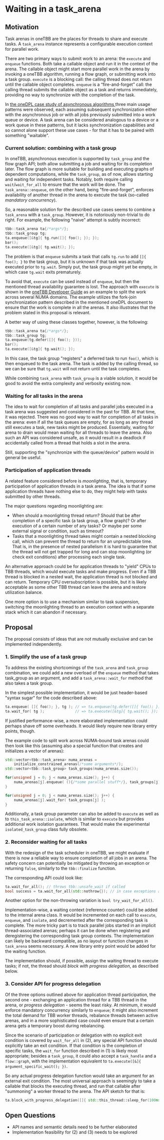 # Waiting in a task_arena

## Motivation

Task arenas in oneTBB are the places for threads to share and execute tasks.
A `task_arena` instance represents a configurable execution context for parallel work.

There are two primary ways to submit work to an arena: the `execute` and `enqueue` functions.
Both take a callable object and run it in the context of the arena. The callable object
might start more parallel work in the arena by invoking a oneTBB algorithm, running a flow graph,
or submitting work into a task group.
`execute` is a blocking call: the calling thread does not return until the callable object
completes. `enqueue` is a “fire-and-forget” call: the calling thread submits the callable
object as a task and returns immediately, providing no way to synchronize with the completion
of the task.

In [the oneDPL case study of asynchronous algorithms
](https://github.com/uxlfoundation/oneDPL/tree/main/rfcs/archived/asynchronous_api_general#use-case-study)
three main usage patterns were observed, each assuming subsequent synchronization either with
the asynchronous job or with all jobs previously submitted into a work queue or device.
A task arena can be considered analogous to a device or a work queue in these patterns,
but it lacks synchronization capabilities and so cannot alone support these use cases -
for that it has to be paired with something "waitable".

### Current solution: combining with a task group

In oneTBB, asynchronous execution is supported by `task_group` and the flow graph API; both allow
submitting a job and waiting for its completion later. The flow graph is more suitable for building
and executing graphs of dependent computations, while the `task_group`, as of now, allows starting
and waiting for independent tasks. Notably, both require calling `wait`/`wait_for_all` to ensure that
the work will be done. The `task_arena::enqueue`, on the other hand, being "fire-and-forget", enforces
availability of another thread in the arena to execute the task (so-called *mandatory concurrency*).

So, a reasonable solution for the described use cases seems to combine a `task_arena` with a `task_group`.
However, it is notoriously non-trivial to do right. For example, the following "naive" attempt is subtly
incorrect:
```cpp
tbb::task_arena ta{/*args*/};
tbb::task_group tg;
ta.enqueue([&tg]{ tg.run([]{ foo(); }); });
bar();
ta.execute([&tg]{ tg.wait(); });
```
The problem is that `enqueue` submits a task that calls `tg.run` to add `[]{ foo(); }` to the task group,
but it is unknown if that task was actually executed prior to `tg.wait`. Simply put,
the task group might yet be empty, in which case `tg.wait` exits prematurely.

To avoid that, `execute` can be used instead of `enqueue`, but then the mentioned
thread availability guarantee is lost. The approach with `execute` is shown in the
[oneTBB Developer Guide](https://oneapi-src.github.io/oneTBB/main/tbb_userguide/Guiding_Task_Scheduler_Execution.html)
as an example to split the work across several NUMA domains. The example utilizes the fork-join
synchronization pattern described in the mentioned oneDPL document to ensure that the work is complete
in all the arenas. It also illustrates that the problem stated in this proposal is relevant.

A better way of using these classes together, however, is the following:
```cpp
tbb::task_arena ta{/*args*/};
tbb::task_group tg;
ta.enqueue(tg.defer([]{ foo(); }));
bar();
ta.execute([&tg]{ tg.wait(); });
```
In this case, the task group "registers" a deferred task to run `foo()`, which is then enqueued
to the task arena. The task is added by the calling thread, so we can be sure that `tg.wait` will not
return until the task completes.

While combining `task_arena` with `task_group` is a viable solution, it would be good to avoid
the extra complexity and verbosity existing now.

### Waiting for all tasks in the arena

The idea to wait for completion of all tasks and parallel jobs executed in a task arena was suggested
and considered in the past for TBB. At that time, it was rejected. There was no good way to wait
for completion of all tasks in the arena: even if all the task queues are empty, for as long as any thread
still executes a task, new tasks might be produced. Essentially, waiting for arena to drain
would mean waiting for all threads to leave the arena. Also such an API was considered unsafe,
as it would result in a deadlock if accidentally called from a thread that holds a slot in the arena.

Still, supporting the "synchronize with the queue/device" pattern would in general be useful.

### Participation of application threads

A related feature considered before is *moonlighting*, that is, temporary participation of application threads
in a task arena. The idea is that if some application threads have nothing else to do, they might help with tasks
submitted by other threads.

The major questions regarding moonlighting are:
- When should a moonlighting thread return? Should that be after completion of a specific task (a task group,
  a flow graph)? Or after execution of a certain number of any tasks? Or maybe per some external signal or
  condition, such as timeout?
- Tasks that a moonlighting thread takes might contain a nested blocking call, which can prevent the thread to return
  for an unpredictable time. That is, in the presence of nested parallelism it is hard to guarantee that the thread
  will not get trapped for long and can stop moonlighting (or check exit conditions) after processing each single task.

An alternative approach could be for application threads to "yield" CPUs to TBB threads, which would execute tasks
and make progress. Even if a TBB thread is blocked in a nested wait, the application thread is not blocked and can
return. Temporary CPU oversubscription is possible, but it is likely acceptable as some other TBB thread can leave
the arena and restore utilization balance.

One more option is to use a mechanism similar to task suspension, switching the moonlighting thread to an execution
context with a separate stack which it can abandon if necessary.

## Proposal

The proposal consists of ideas that are not mutually exclusive and can be implemented independently.

### 1. Simplify the use of a task group

To address the existing shortcomings of the `task_arena` and `task_group` combination, we could add
a new overload of the `enqueue` method that takes task_group as an argument, and add a `task_arena::wait_for`
method that also takes a task group.

In the simplest possible implementation, it would be just header-based "syntax sugar" for the code
described above:
```cpp
ta.enqueue( []{ foo(); }, tg ); // => ta.enqueue(tg.defer([]{ foo(); }));
ta.wait_for( tg );              // => ta.execute([&tg]{ tg.wait(); });
```
If justified performance-wise, a more elaborated implementation could perhaps shave off some overheads.
It would likely require new library entry points, though.

The example code to split work across NUMA-bound task arenas could then look like this (assuming also
a special function that creates and initializes a vector of arenas):
```cpp
std::vector<tbb::task_arena> numa_arenas =
    initialize_constrained_arenas(/*some arguments*/);
std::vector<tbb::task_group> task_groups(numa_arenas.size());

for(unsigned j = 0; j < numa_arenas.size(); j++) {
    numa_arenas[j].enqueue( (){/*some parallel stuff*/}, task_groups[j] );
}

for(unsigned j = 0; j < numa_arenas.size(); j++) {
    numa_arenas[j].wait_for( task_groups[j] );
}
```

Additionally, a task group parameter can also be added to `execute` as well as to `this_task_arena::isolate`,
which is similar to `execute` but provides additional work isolation guarantees. That would make
the experimental `isolated_task_group` class fully obsolete.

### 2. Reconsider waiting for all tasks

With the redesign of the task scheduler in oneTBB, we might evaluate if there is now a reliable way
to ensure completion of all jobs in an arena. The safety concern can potentially be mitigated
by throwing an exception or returning `false`, similarly to the `tbb::finalize` function.

The corresponding API could look like:
```cpp
ta.wait_for_all(); // throws tbb::unsafe_wait if called 
bool success = ta.wait_for_all(std::nothrow{}); // in case exceptions are undesirable
```
Another option for the non-throwing variation is `bool try_wait_for_all()`.

Implementation-wise, a waiting context (reference counter) could be added to the internal arena class.
It would be incremented on each call to `execute`, `enqueue`, and `isolate`, and decremented after
the corresponding task is complete. The more tricky part is to track parallel jobs started in an
implicit thread-associated arenas; perhaps it can be done when registering and deregistering
the corresponding task group contexts. The implementation can likely be backward compatible,
as no layout or function changes in `task_arena` seems necessary. A new library entry point
would be added for the waiting function.

The implementation should, if possible, assign the waiting thread to execute tasks; if not, the thread
should *block with progress delegation*, as described below.

### 3. Consider API for progress delegation

Of the three options outlined above for application thread participation, the second one - exchanging
an application thread for a TBB thread in the arena, or *progress delegation* - seems the least risky.
At minimum, it would enforce mandatory concurrency similarly to `enqueue`; it might also increment
the total demand for TBB worker threads, rebalance threads between active arenas, and in a more sophisticated
case could even ensure that a certain arena gets a temporary boost during rebalancing.

Since the scenario of participation or delegation with no explicit exit condition is covered by `wait_for_all`
in (2), any special API function should explicitly take an exit condition. If that condition is the completion
of specific tasks, the `wait_for` function described in (1) is likely most appropriate; besides a `task_group`,
it could also accept a `task_handle` and a `flow::graph`, with the implementation equivalent to
`ta.execute([&]{ argument_specific_wait(); })`.

So any actual progress delegation function would take an argument for an external exit condition.
The most universal approach is seemingly to take a callable that blocks the executing thread,
and run that callable after "summoning" a worker thread to the arena. The API sketch for that is:
```cpp
ta.block_with_progress_delegation([]{ std::this_thread::sleep_for(100ms); });
```

## Open Questions

- API names and semantic details need to be further elaborated
- Implementation feasibility for (2) and (3) needs to be explored

